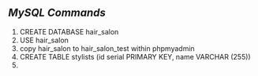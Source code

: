 ## _MySQL Commands_
1. CREATE DATABASE hair_salon
2. USE hair_salon
3. copy hair_salon to hair_salon_test within phpmyadmin
4. CREATE TABLE stylists (id serial PRIMARY KEY, name VARCHAR (255))
5. 
